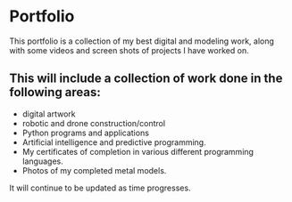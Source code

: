 # Portfolio
This portfolio is a collection of my best digital and modeling work, along with some videos and screen shots of projects I have worked on. 

## This will include a collection of work done in the following areas:
- digital artwork
- robotic and drone construction/control
- Python programs and applications
- Artificial intelligence and predictive programming.
- My certificates of completion in various different programming languages. 
- Photos of my completed metal models.

It will continue to be updated as time progresses. 
